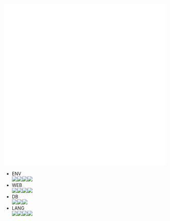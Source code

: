![Metrics](/github-metrics.svg)

- ENV<br/>
<img src="https://img.shields.io/badge/-%E2%A0%80-A81D33?style=flat-square&logo=debian"/><img src="https://img.shields.io/badge/-%E2%A0%80-E95420?style=flat-square&logo=ubuntu&logoColor=FFFFFF"/><img src="https://img.shields.io/badge/-%E2%A0%80-2496ED?style=flat-square&logo=docker&logoColor=FFFFFF"/><img src="https://img.shields.io/badge/-%E2%A0%80-326CE5?style=flat-square&logo=Kubernetes&logoColor=FFFFFF"/><br/>
- WEB<br/>
<img src="https://img.shields.io/badge/-%E2%A0%80-D22128?style=flat-square&logo=apache"/><img src="https://img.shields.io/badge/-%E2%A0%80-009639?style=flat-square&logo=nginx"/><img src="https://img.shields.io/badge/-%E2%A0%80-000000?style=flat-square&logo=flask&logoColor=FFFFFF"/><img src="https://img.shields.io/badge/-%E2%A0%80-6DB33F?style=flat-square&logo=spring&logoColor=FFFFFF"/><br/>
- DB<br/>
<img src="https://img.shields.io/badge/-%E2%A0%80-003545?style=flat-square&logo=mariadb&logoColor=FFFFFF"/><img src="https://img.shields.io/badge/-%E2%A0%80-47A248?style=flat-square&logo=MongoDB&logoColor=FFFFFF"/><img src="https://img.shields.io/badge/-%E2%A0%80-4581C3?style=flat-square&logo=neo4j&logoColor=FFFFFF"/><br/>
- LANG<br/>
<img src="https://img.shields.io/badge/-%E2%A0%80-00599C?style=flat-square&logo=c%2B%2B&logoColor=FFFFFF"/><img src="https://img.shields.io/badge/-%E2%A0%80-3776AB?style=flat-square&logo=python&logoColor=FFFFFF"/><img src="https://img.shields.io/badge/-%E2%A0%80-F7DF1E?style=flat-square&logo=javascript&logoColor=000000"/><img src="https://img.shields.io/badge/-%E2%A0%80-7F52FF?style=flat-square&logo=kotlin&logoColor=FFFFFF"/>
</div>
